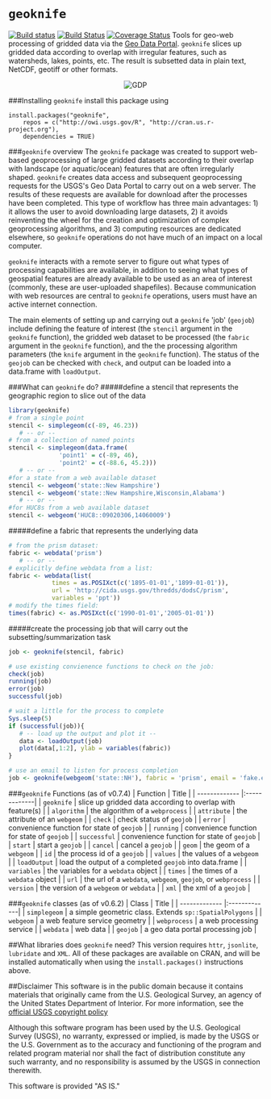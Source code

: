 `geoknife`
=====
[![Build status](https://ci.appveyor.com/api/projects/status/0iacmg82mp50426o/branch/master)](https://ci.appveyor.com/project/jread-usgs/geoknife/branch/master)
[![Build Status](https://travis-ci.org/USGS-R/geoknife.svg)](https://travis-ci.org/USGS-R/geoknife)
[![Coverage Status](https://coveralls.io/repos/USGS-R/geoknife/badge.svg)](https://coveralls.io/r/USGS-R/geoknife)
Tools for geo-web processing of gridded data via the [Geo Data Portal](http://cida.usgs.gov/gdp/ "Geo Data Portal"). `geoknife` slices up gridded data according to overlap with irregular features, such as watersheds, lakes, points, etc. The result is subsetted data in plain text, NetCDF, geotiff or other formats.
<p align="center">
  <img src="http://usgs-r.github.io/images/geoknife.png" alt="GDP" align="center">
</p>



###Installing `geoknife`
install this package using

	install.packages("geoknife", 
        repos = c("http://owi.usgs.gov/R", "http://cran.us.r-project.org"),
        dependencies = TRUE)

###`geoknife` overview
The `geoknife` package was created to support web-based geoprocessing of large gridded datasets according to their overlap with landscape (or aquatic/ocean) features that are often irregularly shaped. `geoknife` creates data access and subsequent geoprocessing requests for the USGS's Geo Data Portal to carry out on a web server. The results of these requests are available for download after the processes have been completed. This type of workflow has three main advantages: 1) it allows the user to avoid downloading large datasets, 2) it avoids reinventing the wheel for the creation and optimization of complex geoprocessing algorithms, and 3) computing resources are dedicated elsewhere, so `geoknife` operations do not have much of an impact on a local computer. 

`geoknife` interacts with a remote server to figure out what types of processing capabilities are available, in addition to seeing what types of geospatial features are already available to be used as an area of interest (commonly, these are user-uploaded shapefiles). Because communication with web resources are central to `geoknife` operations, users must have an active internet connection. 

The main elements of setting up and carrying out a `geoknife` 'job' (`geojob`) include defining the feature of interest (the `stencil` argument in the `geoknife` function), the gridded web dataset to be processed (the `fabric` argument in the `geoknife` function), and the the processing algorithm parameters (the `knife` argument in the `geoknife` function). The status of the `geojob` can be checked with `check`, and output can be loaded into a data.frame with `loadOutput`. 

###What can `geoknife` do?
#####define a stencil that represents the geographic region to slice out of the data
```R
library(geoknife)
# from a single point
stencil <- simplegeom(c(-89, 46.23))
   # -- or --
# from a collection of named points
stencil <- simplegeom(data.frame(
              'point1' = c(-89, 46), 
              'point2' = c(-88.6, 45.2)))
   # -- or --
#for a state from a web available dataset
stencil <- webgeom('state::New Hampshire')
stencil <- webgeom('state::New Hampshire,Wisconsin,Alabama')
   # -- or --
#for HUC8s from a web available dataset
stencil <- webgeom('HUC8::09020306,14060009')
```
#####define a fabric that represents the underlying data
```R
# from the prism dataset:
fabric <- webdata('prism')
   # -- or --
# explicitly define webdata from a list:
fabric <- webdata(list(
            times = as.POSIXct(c('1895-01-01','1899-01-01')),
            url = 'http://cida.usgs.gov/thredds/dodsC/prism',
            variables = 'ppt'))
# modify the times field:
times(fabric) <- as.POSIXct(c('1990-01-01','2005-01-01'))
```
#####create the processing job that will carry out the subsetting/summarization task
```R
job <- geoknife(stencil, fabric)

# use existing convienence functions to check on the job:
check(job)
running(job)
error(job)
successful(job)

# wait a little for the process to complete
Sys.sleep(5)
if (successful(job)){
   # -- load up the output and plot it --
   data <- loadOutput(job)
   plot(data[,1:2], ylab = variables(fabric))
}

# use an email to listen for process completion
job <- geoknife(webgeom('state::NH'), fabric = 'prism', email = 'fake.email@gmail.com')
```

###`geoknife` Functions (as of v0.7.4)
| Function       | Title           |
| ------------- |:-------------|
| `geoknife` | slice up gridded data according to overlap with feature(s) |
| `algorithm` | the algorithm of a `webprocess` |
| `attribute` | the attribute of an `webgeom` |
| `check` | check status of `geojob` |
| `error` | convenience  function for state of `geojob` |
| `running` | convenience  function for state of `geojob` |
| `successful` | convenience  function for state of `geojob` |
| `start` | start a `geojob` |
| `cancel` | cancel a `geojob` |
| `geom` | the geom of a `webgeom` | 
| `id` | the process id of a `geojob` |
| `values` | the values of a `webgeom` | 
| `loadOutput` | load the output of a completed `geojob` into data.frame |
| `variables` | the variables for a `webdata` object |
| `times` | the times of a `webdata` object |
| `url` | the url of a `webdata`, `webgeom`, `geojob`, or `webprocess` |
| `version` | the version of a `webgeom` or `webdata` |
| `xml` | the xml of a `geojob` |

###`geoknife` classes (as of v0.6.2)
| Class       | Title           |
| ------------- |:-------------|
| `simplegeom` | a simple geometric class. Extends `sp::SpatialPolygons` |
| `webgeom` | a web feature service geometry |
| `webprocess` | a web processing service |
| `webdata` | web data |
| `geojob` | a geo data portal processing job |

##What libraries does `geoknife` need?
This version requires `httr`, `jsonlite`, `lubridate` and `XML`. All of these packages are available on CRAN, and will be installed automatically when using the `install.packages()` instructions above.

##Disclaimer
This software is in the public domain because it contains materials that originally came from the U.S. Geological Survey, an agency of the United States Department of Interior. For more information, see the [official USGS copyright policy](http://www.usgs.gov/visual-id/credit_usgs.html#copyright/ "official USGS copyright policy")

Although this software program has been used by the U.S. Geological Survey (USGS), no warranty, expressed or implied, is made by the USGS or the U.S. Government as to the accuracy and functioning of the program and related program material nor shall the fact of distribution constitute any such warranty, and no responsibility is assumed by the USGS in connection therewith.

This software is provided "AS IS."
